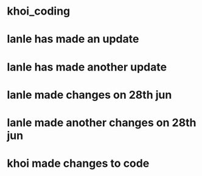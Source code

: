 # khoi_coding

# lanle has made an update

# lanle has made another update

# lanle made changes on 28th jun

# lanle made another changes on 28th jun

# khoi made changes to code
